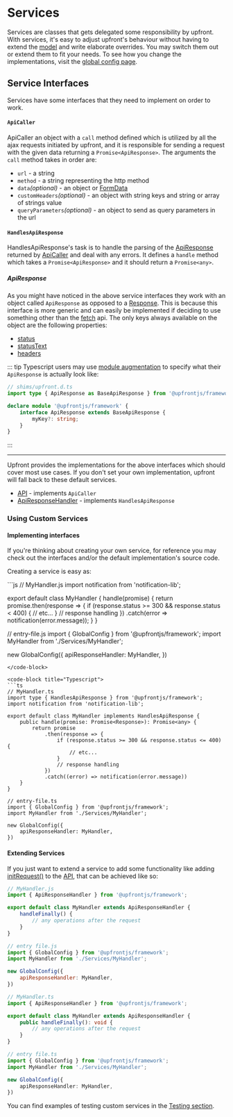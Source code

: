 # Services

Services are classes that gets delegated some responsibility by upfront. With services, it's easy to adjust upfront's behaviour without having to extend the [model](../calliope/readme.md) and write elaborate overrides. You may switch them out or extend them to fit your needs. To see how you change the implementations, visit the [global config page](../helpers/global-config.md#set).

## Service Interfaces
Services have some interfaces that they need to implement on order to work.

#### `ApiCaller`
ApiCaller an object with a `call` method defined which is utilized by all the ajax requests initiated by upfront, and it is responsible for sending a request with the given data returning a `Promise<ApiResponse>`. The arguments the `call` method takes in order are:
 - `url` - a string
 - `method` - a string representing the http method
 - `data`*(optional)* - an object or [FormData](https://developer.mozilla.org/en-US/docs/Web/API/FormData)
 - `customHeaders`*(optional)* - an object with string keys and string or array of strings value
 - `queryParameters`*(optional)* - an object to send as query parameters in the url

#### `HandlesApiResponse`
HandlesApiResponse's task is to handle the parsing of the [ApiResponse](#apiresponse) returned by [ApiCaller](#apicaller) and deal with any errors. It defines a `handle` method which takes a `Promise<ApiResponse>` and it should return a `Promise<any>`.

##### ApiResponse

As you might have noticed in the above service interfaces they work with an object called `ApiResponse` as opposed to a [Response](https://developer.mozilla.org/en-US/docs/Web/API/Response). This is because this interface is more generic and can easily be implemented if deciding to use something other than the [fetch](https://developer.mozilla.org/en-US/docs/Web/API/Fetch_API) api. The only keys always available on the object are the following properties:
 - [status](https://developer.mozilla.org/en-US/docs/Web/API/Response/status)
 - [statusText](https://developer.mozilla.org/en-US/docs/Web/API/Response/statusText)
 - [headers](https://developer.mozilla.org/en-US/docs/Web/API/Response/headers)

::: tip
Typescript users may use [module augmentation](https://www.typescriptlang.org/docs/handbook/declaration-merging.html#module-augmentation) to specify what their `ApiResponse` is actually look like:
```ts
// shims/upfront.d.ts
import type { ApiResponse as BaseApiResponse } from '@upfrontjs/framework';

declare module '@upfrontjs/framework' {
    interface ApiResponse extends BaseApiResponse {
        myKey?: string;
    }
}
```
:::

---

Upfront provides the implementations for the above interfaces which should cover most use cases. If you don't set your own implementation, upfront will fall back to these default services.

- [API](./api.md) - implements `ApiCaller`
- [ApiResponseHandler](./api-response-handler.md) - implements `HandlesApiResponse`

### Using Custom Services

#### Implementing interfaces
If you're thinking about creating your own service, for reference you may check out the interfaces and/or the default implementation's source code.

Creating a service is easy as:


<code-group>
<code-block title="Javascript">
```js
// MyHandler.js
import notification from 'notification-lib';

export default class MyHandler {
    handle(promise) {
        return promise.then(response => {
            if (response.status >= 300 && response.status < 400) {
                // etc...
            }
            // response handling
        })
        .catch(error => notification(error.message));
    }
}

// entry-file.js
import { GlobalConfig } from '@upfrontjs/framework';
import MyHandler from './Services/MyHandler';

new GlobalConfig({
    apiResponseHandler: MyHandler,
})
```
</code-block>

<code-block title="Typescript">
```ts
// MyHandler.ts
import type { HandlesApiResponse } from '@upfrontjs/framework';
import notification from 'notification-lib';

export default class MyHandler implements HandlesApiResponse {
    public handle(promise: Promise<Response>): Promise<any> {
        return promise
            .then(response => {
                if (response.status >= 300 && response.status <= 400) {
                    // etc...
                }
                // response handling
            })
            .catch((error) => notification(error.message))
    }
}

// entry-file.ts
import { GlobalConfig } from '@upfrontjs/framework';
import MyHandler from './Services/MyHandler';

new GlobalConfig({
    apiResponseHandler: MyHandler,
})
```
</code-block>
</code-group>

#### Extending Services
If you just want to extend a service to add some functionality like adding [initRequest()](./api.md#initrequest) to the [API](./api.md), that can be achieved like so:

<code-group>
<code-block title="Javascript">

```js
// MyHandler.js
import { ApiResponseHandler } from '@upfrontjs/framework';

export default class MyHandler extends ApiResponseHandler {
    handleFinally() {
        // any operations after the request
    }
}

// entry file.js
import { GlobalConfig } from '@upfrontjs/framework';
import MyHandler from './Services/MyHandler';

new GlobalConfig({
    apiResponseHandler: MyHandler,
})
```
</code-block>

<code-block title="Typescript">

```ts
// MyHandler.ts
import { ApiResponseHandler } from '@upfrontjs/framework';

export default class MyHandler extends ApiResponseHandler {
    public handleFinally(): void {
        // any operations after the request
    }
}

// entry file.ts
import { GlobalConfig } from '@upfrontjs/framework';
import MyHandler from './Services/MyHandler';

new GlobalConfig({
    apiResponseHandler: MyHandler,
})
```
</code-block>
</code-group>

You can find examples of testing custom services in the [Testing section](../testing.md#testing-service-implementations).
